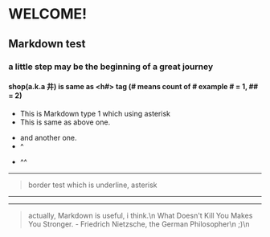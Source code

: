 # WELCOME!
## Markdown test
### a little step may be the beginning of a great journey
#### shop(a.k.a 井) is same as <h#> tag (# means count of # example # = 1, ## = 2)


* This is Markdown type 1 which using asterisk
* This is same as above one.
- and another one.
- ^
+ ^^

___

> border test which is underline, asterisk

***
___
> actually, Markdown is useful, i think.\n
> What Doesn't Kill You Makes You Stronger. - Friedrich Nietzsche, the German Philosopher\n
> ;)\n
